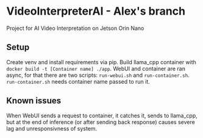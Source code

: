 # VideoInterpreterAI - Alex's branch

Project for AI Video Interpretation on Jetson Orin Nano

## Setup

Create venv and install requirements via pip. Build llama_cpp container with `docker build -t [Container name] ./app`.
WebUI and container are ran async, for that there are two scripts: `run-webui.sh` and `run-container.sh`. `run-container.sh` needs container name passed to run it.

## Known issues

When WebUI sends a request to container, it catches it, sends to llama_cpp, but at the end of inference (or after sending back response) causes severe lag and unresponsivness of system.